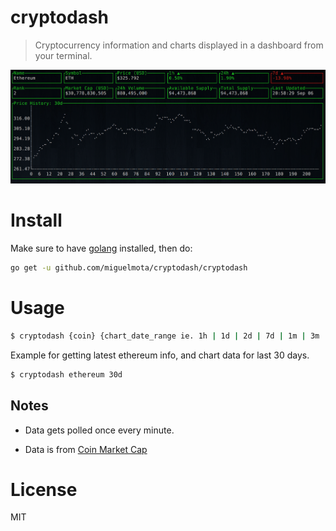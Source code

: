 # cryptodash

> Cryptocurrency information and charts displayed in a dashboard from your terminal.

<img src="./screenshot.png" width="750">

# Install

Make sure to have [golang](https://golang.org/) installed, then do:

```bash
go get -u github.com/miguelmota/cryptodash/cryptodash
```

# Usage

```bash
$ cryptodash {coin} {chart_date_range ie. 1h | 1d | 2d | 7d | 1m | 3m | 1y}
```

Example for getting latest ethereum info, and chart data for last 30 days.

```bash
$ cryptodash ethereum 30d
```

## Notes

- Data gets polled once every minute.

- Data is from [Coin Market Cap](https://coinmarketcap.com/)

# License

MIT
